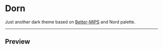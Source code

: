 # Dorn
Just another dark theme based on  [Better-MIPS](https://github.com/vasilescur/vscode-Better-MIPS)
and Nord palette.

---

## Preview
